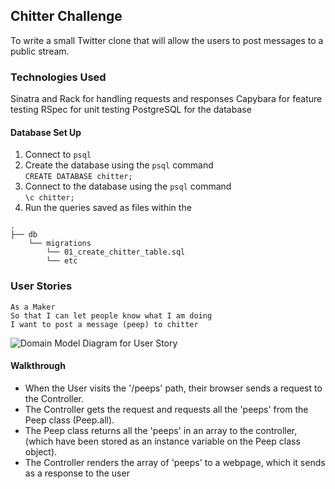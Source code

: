## Chitter Challenge

To write a small Twitter clone that will allow the users to post messages to a public stream.

### Technologies Used

Sinatra and Rack for handling requests and responses
Capybara for feature testing
RSpec for unit testing
PostgreSQL for the database

#### Database Set Up

1. Connect to ```psql```
2. Create the database using the ```psql``` command <br>
```CREATE DATABASE chitter;```
3. Connect to the database using the ```psql``` command <br>
```\c chitter;```
4. Run the queries saved as files within the <br>
```
.
├── db
    └── migrations
        └── 01_create_chitter_table.sql
        └── etc
``` 

### User Stories

```
As a Maker
So that I can let people know what I am doing  
I want to post a message (peep) to chitter
```

<img src="./domain-model-diagrams/chitter-challenge-spec-1.png" alt="Domain Model Diagram for User Story">

#### Walkthrough

- When the User visits the '/peeps' path, their browser sends a request to the Controller.
- The Controller gets the request and requests all the 'peeps' from the Peep class (Peep.all).
- The Peep class returns all the 'peeps' in an array to the controller, (which have been stored as an instance variable on the Peep class object).
- The Controller renders the array of 'peeps' to a webpage, which it sends as a response to the user

